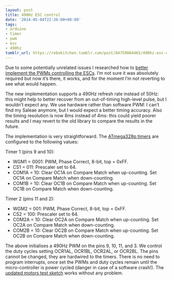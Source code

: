 ```yaml
---
layout: post
title: 490Hz ESC control
date: '2014-05-04T22:36:00+08:00'
tags:
- arduino
- timer
- pwm
- esc
- 490hz
tumblr_url: https://robokitchen.tumblr.com/post/84759084465/490hz-esc-control
---
```

Due to some potentially unrelated issues I researched how to [better implement the PWMs controlling the ESCs](https://github.com/marcv81/robokitchen/commit/1eb4d749f2f42326dd6c64bfe44bccbfa50e4422). I’m not sure it was absolutely required but now it’s there, it works, and for the moment I’m not reverting to see what would happen.

The new implementation supports a 490Hz refresh rate instead of 50Hz: this might help to better recover from an out-of-timing high-level pulse, but I wouldn’t expect any. We use hardware rather than software PWM: I can’t find my Saleae anymore, but I would expect a better timing accuracy. Also the timing resolution is now 8ms instead of 4ms: this could yield poorer results and I may revert to the old library to compare the results in the future.

The implementation is very straightforward. The [ATmega328p timers](http://www.atmel.com/Images/Atmel-8271-8-bit-AVR-Microcontroller-ATmega48A-48PA-88A-88PA-168A-168PA-328-328P_datasheet.pdf) are configured to the following values:

Timer 1 (pins 9 and 10):

- WGM1 = 0001: PWM, Phase Correct, 8-bit, top = 0xFF.
- CS1 = 011: Prescaler set to 64.
- COM1A = 10: Clear OC1A on Compare Match when up-counting. Set OC1A on Compare Match when down-counting.
- COM1B = 10: Clear OC1B on Compare Match when up-counting. Set OC1B on Compare Match when down-counting.

Timer 2 (pins 11 and 2):

- WGM2 = 001: PWM, Phase Correct, 8-bit, top = 0xFF.
- CS2 = 100: Prescaler set to 64.
- COM2A = 10: Clear OC2A on Compare Match when up-counting. Set OC2A on Compare Match when down-counting.
- COM2B = 10: Clear OC2B on Compare Match when up-counting. Set OC2B on Compare Match when down-counting.

The above initialises a 490Hz PWM on the pins 9, 10, 11, and 3. We control the duty cycles&nbsp;setting OCR1AL, OCR1BL, OCR2AL, or OCR2BL. The pins cannot be changed, they are hardwired to the timers. There is no need to program interrupts, once set the PWMs and duty cycles remain until the micro-controller is power cycled (danger in case of a software crash!). The [updated motors test sketch](https://github.com/marcv81/robokitchen/blob/1eb4d749f2f42326dd6c64bfe44bccbfa50e4422/sketches-util/QuadMotorTest/QuadMotorTest.ino) works without any problem.

